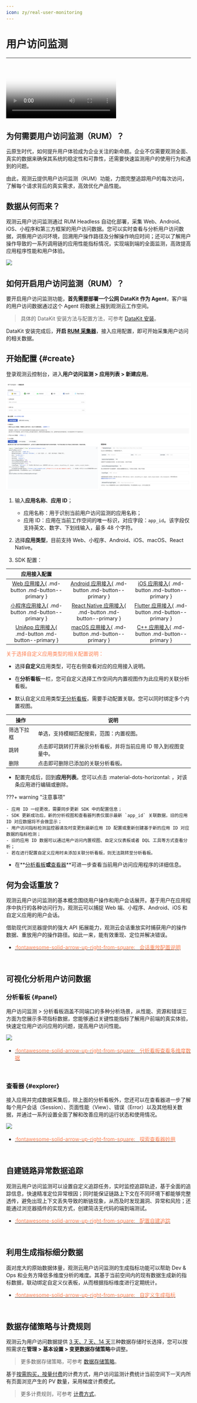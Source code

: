 ```yaml
---
icon: zy/real-user-monitoring
---
```

# 用户访问监测
---

<video controls="controls" poster="https://static.guance.com/dataflux/help/video/rum.png" >
      <source id="mp4" src="https://static.guance.com/dataflux/help/video/rum.mp4" type="video/mp4">
</video>


## 为何需要用户访问监测（RUM）？

云原生时代，如何提升用户体验成为企业关注的新命题。企业不仅需要观测全面、真实的数据来确保其系统的稳定性和可靠性，还需要快速监测用户的使用行为和遇到的问题。

由此，观测云提供用户访问监测（RUM）功能，力图完整追踪用户的每次访问，了解每个请求背后的真实需求，高效优化产品性能。

## 数据从何而来？

观测云用户访问监测通过 RUM Headless 自动化部署，采集 Web、Android、iOS、小程序和第三方框架的用户访问数据。您可以实时查看与分析用户访问数据，洞察用户访问环境，回溯用户操作路径及分解操作响应时间；还可以了解用户操作导致的一系列调用链的应用性能指标情况，实现端到端的全面监测，高效提高应用程序性能和用户体验。


![](img/rum-arch_1.png)

## 如何开启用户访问监测（RUM）？

要开启用户访问监测功能，**首先需要部署一个公网 DataKit 作为 Agent**，客户端的用户访问数据通过这个 Agent 将数据上报到观测云工作空间。

> 具体的 DataKit 安装方法与配置方法，可参考 [DataKit 安装](../datakit/datakit-install.md)。

DataKit 安装完成后，**开启 [RUM 采集器](../integrations/rum.md)**，接入应用配置，即可开始采集用户访问的相关数据。

## 开始配置 {#create}

登录观测云控制台，进入**用户访问监测 > 应用列表 > 新建应用**。

![](img/rum_get_started.png)

1. 输入**应用名称**、**应用 ID**；

    - 应用名称：用于识别当前用户访问监测的应用名称；  
    - 应用 ID：应用在当前工作空间的唯一标识，对应字段：`app_id`。该字段仅支持英文、数字、下划线输入，最多 48 个字符。

2. 选择**应用类型**，目前支持 Web、小程序、Android、iOS、macOS、React Native。

3. SDK 配置：

|                         应用接入配置                         |                                                              |                                                              |
| :----------------------------------------------------------: | :----------------------------------------------------------: | :----------------------------------------------------------: |
| [Web 应用接入](web/app-access.md){ .md-button .md-button--primary } | [Android 应用接入](android/app-access.md){ .md-button .md-button--primary } | [iOS 应用接入](ios/app-access.md){ .md-button .md-button--primary } |
| [小程序应用接入](miniapp/app-access.md){ .md-button .md-button--primary } | [React Native 应用接入](react-native/app-access.md){ .md-button .md-button--primary } | [Flutter 应用接入](flutter/app-access.md){ .md-button .md-button--primary } |
| [UniApp 应用接入](uni-app/app-access.md){ .md-button .md-button--primary } | [macOS 应用接入](macos/app-access.md){ .md-button .md-button--primary } | [C++ 应用接入](cpp/app-access.md){ .md-button .md-button--primary } |

<font color=coral>关于选择自定义应用类型的相关配置说明：</font>

- 选择**自定义**应用类型，可在右侧查看对应的应用接入说明。

- 在**分析看板**一栏，您可自定义选择工作空间内内置视图作为此应用的关联分析看板。

- 默认自定义应用类型<u>无分析看板</u>，需要手动配置关联。您可以同时绑定多个内置视图。

| 操作      | 说明                          |
| ----------- | ------------------------------------ |
| 筛选下拉框       | 单选，支持模糊匹配搜索，范围：内置视图。  |
| 跳转       | 点击即可跳转打开展示分析看板，并将当前应用 ID 带入到视图变量中。 |
| 删除    | 点击即可删除已添加的关联分析看板。 |

- 配置完成后，回到**应用列表**。您可以点击 :material-dots-horizontal: ，对该条应用进行编辑或删除。

???+ warning "注意事项"

    - 应用 ID 一经更改，需要同步更新 SDK 中的配置信息；   
    - SDK 更新成功后，新的分析视图和查看器列表仅展示最新 `app_id` 关联数据，旧的应用 ID 对应数据将不会做显示；   
    - 用户访问指标检测监控器请及时变更到最新应用 ID 配置或重新创建基于新的应用 ID 对应数据的指标检测；    
    - 旧的应用 ID 数据可以通过用户访问内置视图、自定义仪表板或者 DQL 工具等方式查看分析；  
    - 若在进行配置自定义应用时未添加关联分析看板，则无法跳转至分析看板。

- 在**[分析看板](./app-analysis.md)**或**[查看器](./explorer/index.md)**可进一步查看当前用户访问应用程序的详细信息。

## 何为会话重放？

观测云用户访问监测的基本概念围绕用户操作和用户会话展开。基于用户在应用程序中执行的各种访问行为，观测云可以捕捉 Web 端、小程序、Android、iOS 和自定义应用的用户会话。

借助现代浏览器提供的强大 API 拓展能力，观测云会话重放实时捕获用户的操作数据、重放用户的操作路径。如此一来，能有效重现、定位并解决错误。

<div class="grid cards" markdown>

- [<font color="coral"> :fontawesome-solid-arrow-up-right-from-square: &nbsp; 会话重放配置说明</font>](./session-replay/index.md)

<br/>

</div>

## 可视化分析用户访问数据

### 分析看板 {#panel}

用户访问监测 > 分析看板涵盖不同端口的多种分析场景，从性能、资源和错误三方面为您展示多项指标数据，您能够通过关键性能指标了解用户前端的真实体验，快速定位用户访问应用的问题，提高用户访问性能。

![](img/panel-rum.gif)

<div class="grid cards" markdown>

- [<font color="coral"> :fontawesome-solid-arrow-up-right-from-square: &nbsp; 分析看板查看多维度数据</font>](./app-analysis.md)

<br/>

</div>


### 查看器 {#explorer}

接入应用并完成数据采集后，除上面的分析看板外，您还可以在查看器进一步了解每个用户会话（Session）、页面性能（View）、错误（Error）以及其他相关数据，并通过一系列设置全面了解和改善应用的运行状态和使用情况。

![](img/explorer-rum.gif)

<div class="grid cards" markdown>

- [<font color="coral"> :fontawesome-solid-arrow-up-right-from-square: &nbsp; 探索查看器妙用</font>](./explorer/index.md)

<br/>

</div>

## 自建链路异常数据追踪

观测云用户访问监测可以设置自定义追踪任务，实时监控追踪轨迹，基于全面的追踪信息，快速精准定位异常根因；同时能保证链路上下文在不同环境下都能够完整透传，避免出现上下文丢失导致的断链现象，从而及时发现漏洞、异常和风险；还能通过浏览器插件的实现方式，创建简洁无代码的端到端测试。

<div class="grid cards" markdown>

- [<font color="coral"> :fontawesome-solid-arrow-up-right-from-square: &nbsp; 配置自建追踪</font>](./self-tracking.md)

<br/>

</div>

## 利用生成指标细分数据

面对庞大的原始数据体量，观测云用户访问监测的生成指标功能可以帮助 Dev & Ops 和业务方降低多维度分析的难度。其基于当前空间内的现有数据生成新的指标数据，联动绑定自定义仪表板，从而根据指标维度进行定期统计。


<div class="grid cards" markdown>

- [<font color="coral"> :fontawesome-solid-arrow-up-right-from-square: &nbsp; 自定义生成指标</font>](./generate-metrics.md)

<br/>

</div>

## 数据存储策略与计费规则

观测云为用户访问数据提供 <u>3 天、7 天、14 天</u>三种数据存储时长选择，您可以按照需求在**管理 > 基本设置 > 变更数据存储策略**中调整。

> 更多数据存储策略，可参考 [数据存储策略](../billing-method/data-storage.md)。

基于<u>按需购买，按量付费</u>的计费方式，用户访问监测计费统计当前空间下一天内所有页面浏览产生的 PV 数量，采用梯度计费模式。

> 更多计费规则，可参考 [计费方式](../billing-method/index.md#pv)。

